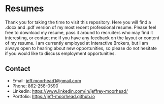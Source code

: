 Resumes
=======

Thank you for taking the time to visit this repository. Here you will
find a .docx and .pdf version of my most recent professional resume.
Please feel free to download my resume, pass it around to recruiters
who may find it interesting, or contact me if you have any feedback
on the layout or content of my resume. I am currently employed at
Interactive Brokers, but I am always open to hearing about new
opportunities, so please do not hesitate if you would like to
discuss employment opportunities.

Contact
-------

- Email: jeff.moorhead1@gmail.com
- Phone: 862-258-0590
- Linkedin: https://www.linkedin.com/in/jeffrey-moorhead/
- Portfolio: https://jeff-moorhead.github.io
